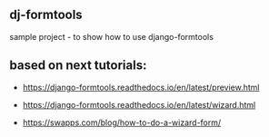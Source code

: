 ## dj-formtools
sample project - to show how to use django-formtools 

## based on next tutorials:

- https://django-formtools.readthedocs.io/en/latest/preview.html
- https://django-formtools.readthedocs.io/en/latest/wizard.html

- https://swapps.com/blog/how-to-do-a-wizard-form/

